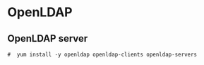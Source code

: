 # OpenLDAP

## OpenLDAP server

```
#  yum install -y openldap openldap-clients openldap-servers
```


